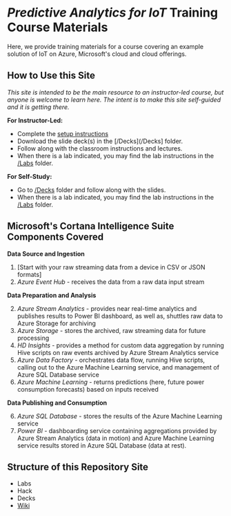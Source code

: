 # *Predictive Analytics for IoT* Training Course Materials
Here, we provide training materials for a course covering an example solution of IoT on Azure, Microsoft's cloud and cloud offerings.

## How to Use this Site

*This site is intended to be the main resource to an instructor-led course, but anyone is welcome to learn here.  The intent is to make this site self-guided and it is getting there.*

**For Instructor-Led:**
* Complete the [setup instructions](/SETUP.md)
* Download the slide deck(s) in the [/Decks](/Decks] folder.
* Follow along with the classroom instructions and lectures.
* When there is a lab indicated, you may find the lab instructions in the [/Labs](/Labs) folder.


**For Self-Study:**
* Go to [/Decks](/Decks) folder and follow along with the slides.
* When there is a lab indicated, you may find the lab instructions in the [/Labs](/Labs) folder.

## Microsoft's Cortana Intelligence Suite Components Covered

**Data Source and Ingestion**

1.  [Start with your raw streaming data from a device in CSV or JSON formats]
1.  *Azure Event Hub* - receives the data from a raw data input stream

**Data Preparation and Analysis**

2.  *Azure Stream Analytics* - provides near real-time analytics and publishes results to Power BI dashboard, as well as, shuttles raw data to Azure Storage for archiving
3. *Azure Storage* - stores the archived, raw streaming data for future processing
3.  *HD Insights* - provides a method for custom data aggregation by running Hive scripts on raw events archived by Azure Stream Analytics service
4. *Azure Data Factory* - orchestrates data flow, running Hive scripts, calling out to the Azure Machine Learning service, and management of Azure SQL Database service
5. *Azure Machine Learning* - returns predictions (here, future power consumption forecasts) based on inputs received

**Data Publishing and Consumption**

6.  *Azure SQL Database* - stores the results of the Azure Machine Learning service
7.  *Power BI* - dashboarding service containing aggregations provided by Azure Stream Analytics (data in motion) and Azure Machine Learning service results stored in Azure SQL Database (data at rest).

## Structure of this Repository Site
*  Labs
*  Hack
*  Decks
*  [Wiki](https://github.com/michhar/data-pipeline-education/wiki)
